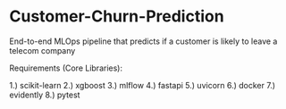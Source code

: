 # Customer-Churn-Prediction
End-to-end MLOps pipeline that predicts if a customer is likely to leave a telecom company

Requirements (Core Libraries):

1.) scikit-learn
2.) xgboost
3.) mlflow
4.) fastapi
5.) uvicorn
6.) docker
7.) evidently
8.) pytest
